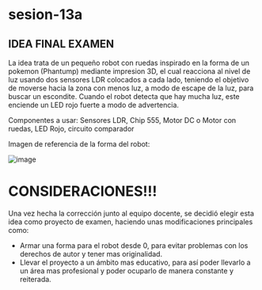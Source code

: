 # sesion-13a

## IDEA FINAL EXAMEN

La idea trata de un pequeño robot con ruedas inspirado en la forma de un pokemon (Phantump) mediante impresion 3D, el cual reacciona al nivel de luz usando dos sensores LDR colocados a cada lado, teniendo el objetivo de moverse hacia la zona con menos luz, a modo de escape de la luz, para buscar un escondite. Cuando el robot detecta que hay mucha luz, este enciende un LED rojo fuerte a modo de advertencia.

Componentes a usar: Sensores LDR, Chip 555, Motor DC o Motor con ruedas, LED Rojo, circuito comparador

Imagen de referencia de la forma del robot:

![image](https://github.com/user-attachments/assets/dfa7053e-515b-4c2a-9186-2ac3d1976655)

# CONSIDERACIONES!!!

Una vez hecha la corrección junto al equipo docente, se decidió elegir esta idea como proyecto de examen, haciendo unas modificaciones principales como:

- Armar una forma para el robot desde 0, para evitar problemas con los derechos de autor y tener mas originalidad.
- Llevar el proyecto a un ámbito mas educativo, para así poder llevarlo a un área mas profesional y poder ocuparlo de manera constante y reiterada.
